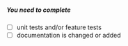 <!--
Thank you for your pull request. Please provide a description above and review
the requirements below.

Bug fixes and new features should include tests and possibly benchmarks.

Contributors guide: https://github.com/aliyun/credentials-java/blob/master/CONTRIBUTING.md
-->

##### You need to complete
<!-- Remove items that do not apply. For completed items, change [ ] to [x]. -->

- [ ] unit tests and/or feature tests
- [ ] documentation is changed or added
